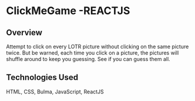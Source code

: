# ClickMeGame -REACTJS

## Overview
Attempt to click on every LOTR picture without clicking on the same picture twice. But be warned, each time you click on a picture, the pictures will shuffle around to keep you guessing. See if you can guess them all. 

## Technologies Used
HTML, CSS, Bulma, JavaScript, ReactJS